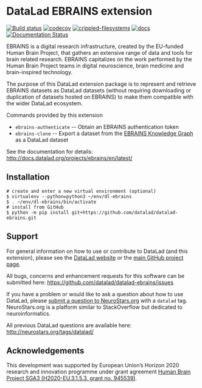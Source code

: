 # DataLad EBRAINS extension

[![Build status](https://ci.appveyor.com/api/projects/status/vld82efr44i6b6s3/branch/main?svg=true)](https://ci.appveyor.com/project/mih/datalad-ebrains/branch/main)
[![codecov](https://codecov.io/gh/datalad/datalad-ebrains/branch/main/graph/badge.svg?token=68HE2IM6U6)](https://codecov.io/gh/datalad/datalad-ebrains)
[![crippled-filesystems](https://github.com/datalad/datalad-ebrains/workflows/crippled-filesystems/badge.svg)](https://github.com/datalad/datalad-ebrains/actions?query=workflow%3Acrippled-filesystems)
[![docs](https://github.com/datalad/datalad-ebrains/workflows/docs/badge.svg)](https://github.com/datalad/datalad-ebrains/actions?query=workflow%3Adocs)
[![Documentation Status](https://readthedocs.org/projects/datalad-ebrains/badge/?version=latest)](http://docs.datalad.org/projects/ebrains/en/latest/?badge=latest)

EBRAINS is a digital research infrastructure, created by the EU-funded Human
Brain Project, that gathers an extensive range of data and tools for brain
related research. EBRAINS capitalizes on the work performed by the Human
Brain Project teams in digital neuroscience, brain medicine and brain-inspired
technology.

The purpose of this DataLad extension package is to represent and retrieve
EBRAINS datasets as DataLad datasets (without requiring downloading or
duplication of datasets hosted on EBRAINS) to make them compatible with
the wider DataLad ecosystem.

Commands provided by this extension

- `ebrains-authenticate` -- Obtain an EBRAINS authentication token
- `ebrains-clone` -- Export a dataset from the [EBRAINS Knowledge
  Graph](https://kg.ebrains.eu) as a DataLad dataset

See the documentation for details:
 http://docs.datalad.org/projects/ebrains/en/latest/

## Installation

```
# create and enter a new virtual environment (optional)
$ virtualenv --python=python3 ~/env/dl-ebrains
$ . ~/env/dl-ebrains/bin/activate
# install from GitHub
$ python -m pip install git+https://github.com/datalad/datalad-ebrains.git
```

## Support

For general information on how to use or contribute to DataLad (and this
extension), please see the [DataLad website](http://datalad.org) or the
[main GitHub project page](http://datalad.org).

All bugs, concerns and enhancement requests for this software can be submitted here:
https://github.com/datalad/datalad-ebrains/issues

If you have a problem or would like to ask a question about how to use DataLad,
please [submit a question to
NeuroStars.org](https://neurostars.org/tags/datalad) with a ``datalad`` tag.
NeuroStars.org is a platform similar to StackOverflow but dedicated to
neuroinformatics.

All previous DataLad questions are available here:
http://neurostars.org/tags/datalad/


## Acknowledgements

This development was supported by European Union’s Horizon 2020 research and
innovation programme under grant agreement [Human Brain Project SGA3
(H2020-EU.3.1.5.3, grant no.
945539)](https://cordis.europa.eu/project/id/945539).
